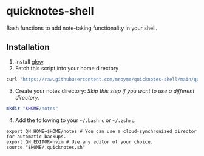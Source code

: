 # quicknotes-shell
Bash functions to add note-taking functionality in your shell. 

## Installation
1. Install [glow](https://github.com/charmbracelet/glow).
2. Fetch this script into your home directory
```bash
curl "https://raw.githubusercontent.com/mroyme/quicknotes-shell/main/quicknotes.sh" -o "$HOME/.quicknotes.sh"
```
3. Create your notes directory:
_Skip this step if you want to use a different directory._
```bash
mkdir "$HOME/notes"
```
4. Add the following to your `~/.bashrc` or `~/.zshrc`:
```
export QN_HOME=$HOME/notes # You can use a cloud-synchronized director for automatic backups.
export QN_EDITOR=nvim # Use any editor of your choice.
source "$HOME/.quicknotes.sh"
```
